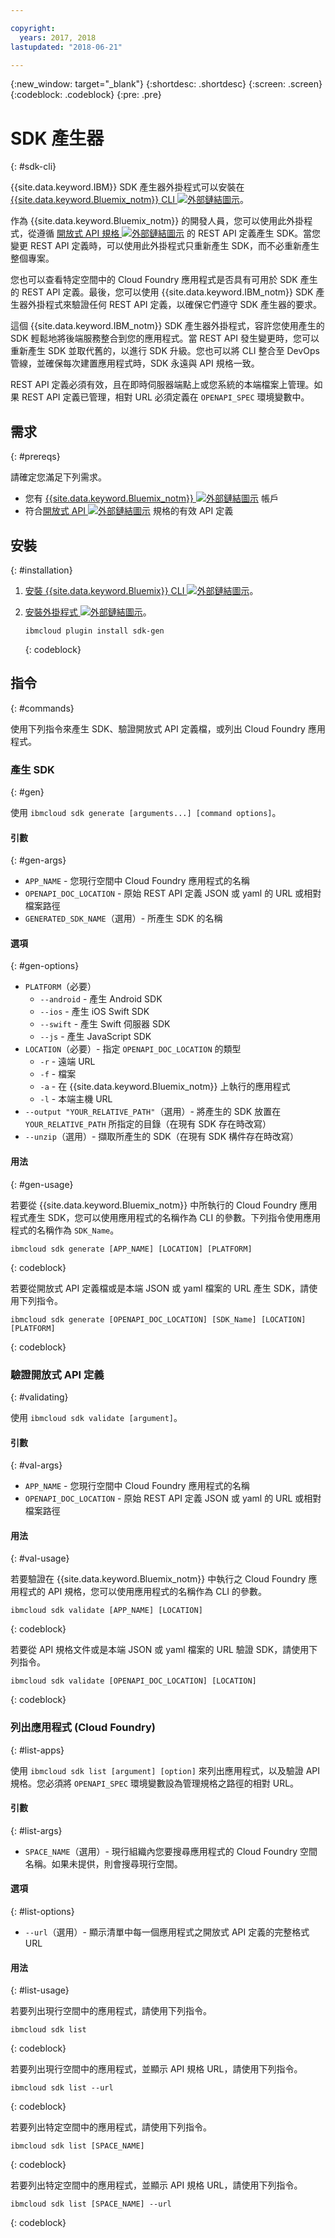 ```yaml
---

copyright:
  years: 2017, 2018
lastupdated: "2018-06-21"

---
```

{:new_window: target="_blank"}
{:shortdesc: .shortdesc}
{:screen: .screen}
{:codeblock: .codeblock}
{:pre: .pre}

# SDK 產生器
{: #sdk-cli}

{{site.data.keyword.IBM}} SDK 產生器外掛程式可以安裝在 [{{site.data.keyword.Bluemix_notm}} CLI ![外部鏈結圖示](../../icons/launch-glyph.svg "外部鏈結圖示")](/docs/cli/reference/bluemix_cli/all_versions.html)。

作為 {{site.data.keyword.Bluemix_notm}} 的開發人員，您可以使用此外掛程式，從遵循 [開放式 API 規格 ![外部鏈結圖示](../../icons/launch-glyph.svg "外部鏈結圖示")](https://www.openapis.org/) 的 REST API 定義產生 SDK。當您變更 REST API 定義時，可以使用此外掛程式只重新產生 SDK，而不必重新產生整個專案。

您也可以查看特定空間中的 Cloud Foundry 應用程式是否具有可用於 SDK 產生的 REST API 定義。最後，您可以使用 {{site.data.keyword.IBM_notm}} SDK 產生器外掛程式來驗證任何 REST API 定義，以確保它們遵守 SDK 產生器的要求。

這個 {{site.data.keyword.IBM_notm}} SDK 產生器外掛程式，容許您使用產生的 SDK 輕鬆地將後端服務整合到您的應用程式。當 REST API 發生變更時，您可以重新產生 SDK 並取代舊的，以進行 SDK 升級。您也可以將 CLI 整合至 DevOps 管線，並確保每次建置應用程式時，SDK 永遠與 API 規格一致。

REST API 定義必須有效，且在即時伺服器端點上或您系統的本端檔案上管理。如果 REST API 定義已管理，相對 URL 必須定義在 `OPENAPI_SPEC` 環境變數中。


## 需求
{: #prereqs}

請確定您滿足下列需求。

* 您有 [{{site.data.keyword.Bluemix_notm}} ![外部鏈結圖示](../../icons/launch-glyph.svg "外部鏈結圖示")](http://bluemix.net) 帳戶
* 符合[開放式 API ![外部鏈結圖示](../../icons/launch-glyph.svg "外部鏈結圖示")](https://www.openapis.org/) 規格的有效 API 定義


## 安裝
{: #installation}

1. [安裝 {{site.data.keyword.Bluemix}} CLI ![外部鏈結圖示](../../icons/launch-glyph.svg "外部鏈結圖示")](http://clis.ng.bluemix.net/ui/home.html)。

2. [安裝外掛程式 ![外部鏈結圖示](../../icons/launch-glyph.svg "外部鏈結圖示")](/docs/cli/reference/bluemix_cli/all_versions.html#install_plug-in)。

	```
	ibmcloud plugin install sdk-gen
	```
	{: codeblock}


## 指令
{: #commands}

使用下列指令來產生 SDK、驗證開放式 API 定義檔，或列出 Cloud Foundry 應用程式。


### 產生 SDK
{: #gen}

使用 `ibmcloud sdk generate [arguments...] [command options]`。


#### 引數
{: #gen-args}

* `APP_NAME` - 您現行空間中 Cloud Foundry 應用程式的名稱
* `OPENAPI_DOC_LOCATION` - 原始 REST API 定義 JSON 或 yaml 的 URL 或相對檔案路徑
* `GENERATED_SDK_NAME`（選用）- 所產生 SDK 的名稱


#### 選項
{: #gen-options}

* `PLATFORM`（必要）
   * `--android` - 產生 Android SDK
   * `--ios` - 產生 iOS Swift SDK
   * `--swift` - 產生 Swift 伺服器 SDK
   * `--js` - 產生 JavaScript SDK
* `LOCATION`（必要）- 指定 `OPENAPI_DOC_LOCATION` 的類型
   * `-r` - 遠端 URL
   * `-f` - 檔案
   * `-a` - 在 {{site.data.keyword.Bluemix_notm}} 上執行的應用程式
   * `-l` - 本端主機 URL
* `--output "YOUR_RELATIVE_PATH"`（選用）- 將產生的 SDK 放置在 `YOUR_RELATIVE_PATH` 所指定的目錄（在現有 SDK 存在時改寫）
* `--unzip`（選用）- 擷取所產生的 SDK（在現有 SDK 構件存在時改寫）


#### 用法
{: #gen-usage}

若要從 {{site.data.keyword.Bluemix_notm}} 中所執行的 Cloud Foundry 應用程式產生 SDK，您可以使用應用程式的名稱作為 CLI 的參數。下列指令使用應用程式的名稱作為 `SDK_Name`。

```
ibmcloud sdk generate [APP_NAME] [LOCATION] [PLATFORM]
```
{: codeblock}

若要從開放式 API 定義檔或是本端 JSON 或 yaml 檔案的 URL 產生 SDK，請使用下列指令。

```
ibmcloud sdk generate [OPENAPI_DOC_LOCATION] [SDK_Name] [LOCATION] [PLATFORM]
```
{: codeblock}


### 驗證開放式 API 定義
{: #validating}

使用 `ibmcloud sdk validate [argument]`。


#### 引數
{: #val-args}

* `APP_NAME` - 您現行空間中 Cloud Foundry 應用程式的名稱
* `OPENAPI_DOC_LOCATION` - 原始 REST API 定義 JSON 或 yaml 的 URL 或相對檔案路徑


#### 用法
{: #val-usage}

若要驗證在 {{site.data.keyword.Bluemix_notm}} 中執行之 Cloud Foundry 應用程式的 API 規格，您可以使用應用程式的名稱作為 CLI 的參數。

```
ibmcloud sdk validate [APP_NAME] [LOCATION]
```
{: codeblock}

若要從 API 規格文件或是本端 JSON 或 yaml 檔案的 URL 驗證 SDK，請使用下列指令。

```
ibmcloud sdk validate [OPENAPI_DOC_LOCATION] [LOCATION]
```
{: codeblock}



### 列出應用程式 (Cloud Foundry)
{: #list-apps}

使用 `ibmcloud sdk list [argument] [option]` 來列出應用程式，以及驗證 API 規格。您必須將 `OPENAPI_SPEC` 環境變數設為管理規格之路徑的相對 URL。


#### 引數
{: #list-args}

* `SPACE_NAME`（選用）- 現行組織內您要搜尋應用程式的 Cloud Foundry 空間名稱。如果未提供，則會搜尋現行空間。


#### 選項
{: #list-options}

* `--url`（選用）- 顯示清單中每一個應用程式之開放式 API 定義的完整格式 URL


#### 用法
{: #list-usage}

若要列出現行空間中的應用程式，請使用下列指令。

```
ibmcloud sdk list
```
{: codeblock}

若要列出現行空間中的應用程式，並顯示 API 規格 URL，請使用下列指令。

```
ibmcloud sdk list --url
```
{: codeblock}

若要列出特定空間中的應用程式，請使用下列指令。

```
ibmcloud sdk list [SPACE_NAME]
```
{: codeblock}

若要列出特定空間中的應用程式，並顯示 API 規格 URL，請使用下列指令。

```
ibmcloud sdk list [SPACE_NAME] --url
```
{: codeblock}
